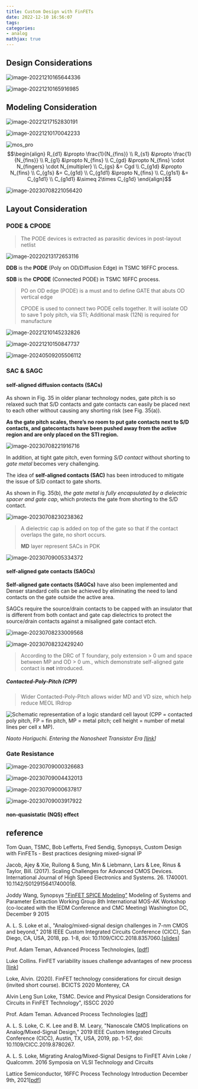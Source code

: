 ```yaml
---
title: Custom Design with FinFETs
date: 2022-12-10 16:56:07
tags:
categories:
- analog
mathjax: true
---
```




## Design Considerations

![image-20221210165644336](FinFET-Considerations/image-20221210165644336.png)



![image-20221210165916985](FinFET-Considerations/image-20221210165916985.png)



## Modeling Consideration

![image-20221217152830191](FinFET-Considerations/image-20221217152830191.png)

![image-20221210170042233](FinFET-Considerations/image-20221210170042233.png)



![mos_pro](FinFET-Considerations/mos_pro.drawio.svg)
$$\begin{align}
R_{d1} &\propto \frac{1}{N_{fins}} \\
R_{s1} &\propto \frac{1}{N_{fins}} \\
R_{g1} &\propto N_{fins} \\
C_{gd} &\propto N_{fins} \cdot N_{fingers} \cdot N_{multipler} \\
C_{gs} &= Cgd \\
C_{g1d} &\propto N_{fins} \\
C_{g1s} &= C_{g1d} \\
C_{g1d1} &\propto N_{fins} \\
C_{g1s1} &= C_{g1d1}  \\
C_{g1d1} &\simeq 2\times C_{g1d}
\end{align}$$



![image-20230708221056420](FinFET-Considerations/image-20230708221056420.png)



## Layout Consideration

### PODE & CPODE

> The PODE devices is extracted as parasitic devices in post-layout netlist

![image-20220213172653116](FinFET-Considerations/image-20220213172653116.png)



**DDB** is the **PODE** (Poly on OD/Diffusion Edge) in TSMC 16FFC process.

**SDB** is the **CPODE** (Connected PODE) in TSMC 16FFC process.

> PO on OD edge (PODE) is a must and to define GATE that abuts OD vertical edge
>
> CPODE is used to connect two PODE cells together. It will isolate OD to save 1 poly pitch, via STI; Additional mask (12N) is required for manufacture



![image-20221210145232826](FinFET-Considerations/image-20221210145232826.png)

![image-20221210150847737](FinFET-Considerations/image-20221210150847737.png)

![image-20240509205506112](FinFET-Considerations/image-20240509205506112.png)

### SAC & SAGC

#### self-aligned diffusion contacts (SACs)

As shown in Fig. 35 in older planar technology nodes, gate pitch is so relaxed such that S/D contacts and gate contacts can easily be placed next to each other without causing any shorting risk (see Fig. 35(a)).

**As the gate pitch scales, there’s no room to put gate contacts next to S/D contacts, and gatecontacts have been pushed away from the active region and are only placed on the STI region.**

![image-20230708221916716](FinFET-Considerations/image-20230708221916716.png)

In addition, at tight gate pitch, even forming *S/D contact* without shorting to *gate metal* becomes very challenging.

The idea of **self-aligned contacts (SAC)** has been introduced to mitigate the issue of S/D contact to gate shorts.

As shown in Fig. 35(b), *the gate metal is fully encapsulated by a dielectric spacer and gate cap*, which protects the gate from shorting to the S/D contact.

![image-20230708230238362](FinFET-Considerations/image-20230708230238362.png)



>  A dielectric cap is added on top of the gate so that if the contact overlaps the gate, no short occurs.
>
> **MD** layer represent SACs in PDK

![image-20230709005334372](FinFET-Considerations/image-20230709005334372.png)



#### self-aligned gate contacts (SAGCs)

**Self-aligned gate contacts (SAGCs)** have also been implemented and Denser standard cells can be achieved by eliminating the need to land contacts on the gate outside the active area.

SAGCs require the source/drain contacts to be capped with an insulator that is different from both contact and gate cap dielectrics to protect the source/drain contacts against a misaligned gate contact etch.



![image-20230708233009568](FinFET-Considerations/image-20230708233009568.png)



![image-20230708232429240](FinFET-Considerations/image-20230708232429240.png)

> According to the DRC of T foundary, poly extension > 0 um and space between MP and OD > 0 um., which demonstrate self-aligned gate contact is **not** introduced.





##### Contacted-Poly-Pitch (CPP)

> Wider Contacted-Poly-Pitch allows wider MD and VD size, which help reduce MEOL IRdrop

![Schematic representation of a logic standard cell layout (CPP = contacted poly pitch, FP = fin pitch, MP = metal pitch; cell height = number of metal lines per cell x MP).](https://www.imec-int.com/_next/image?url=%2Fsites%2Fdefault%2Ffiles%2F2022-02%2FFigure%25201%2520-%2520Logic%2520standard%2520cell%2520scaling.JPG&w=3840&q=75)

*Naoto Horiguchi. Entering the Nanosheet Transistor Era  [[link](https://www.imec-int.com/en/articles/entering-nanosheet-transistor-era-0)]*



### Gate Resistance

![image-20230709000326683](FinFET-Considerations/image-20230709000326683.png)

![image-20230709004432013](FinFET-Considerations/image-20230709004432013.png)

![image-20230709000637817](FinFET-Considerations/image-20230709000637817.png)

![image-20230709003917922](FinFET-Considerations/image-20230709003917922.png)





#### non-quasistatic (NQS) effect





## reference

Tom Quan, TSMC, Bob Lefferts, Fred Sendig, Synopsys, Custom Design with FinFETs - Best practices designing mixed-signal IP

Jacob, Ajey & Xie, Ruilong & Sung, Min & Liebmann, Lars & Lee, Rinus & Taylor, Bill. (2017). Scaling Challenges for Advanced CMOS Devices. International Journal of High Speed Electronics and Systems. 26. 1740001. 10.1142/S0129156417400018.

Joddy Wang, Synopsys ["FinFET SPICE Modeling"](https://www.mos-ak.org/washington_dc_2015/presentations/T03_Joddy_Wang_MOS-AK_Washington_DC_2015.pdf)  Modeling of Systems and Parameter Extraction Working Group 8th International MOS-AK Workshop (co-located with the IEDM Conference and CMC Meeting) Washington DC, December 9 2015

A. L. S. Loke et al., "Analog/mixed-signal design challenges in 7-nm CMOS and beyond," 2018 IEEE Custom Integrated Circuits Conference (CICC), San Diego, CA, USA, 2018, pp. 1-8, doi: 10.1109/CICC.2018.8357060.[[slides](https://ewh.ieee.org/r6/san_diego/sscs/events/slides/2018_05_23_AMSDesignChallengesIn7nmCMOS_AlvinLoke.pdf)]

Prof. Adam Teman, Advanced Process Technologies, [[pdf](https://www.eng.biu.ac.il/temanad/files/2022/03/Lecture-2-Advanced-Process-Technologies.pdf)]

Luke Collins. FinFET variability issues challenge advantages of new process [[link](https://www.techdesignforums.com/blog/2014/04/16/finfet-variability-challenges-advantages/)]

Loke, Alvin. (2020). FinFET technology considerations for circuit design (invited short course). BCICTS 2020 Monterey, CA

Alvin Leng Sun Loke, TSMC. Device and Physical Design Considerations for Circuits in FinFET Technology", ISSCC 2020

Prof. Adam Teman. Advanced Process Technologies [[pdf](https://www.eng.biu.ac.il/temanad/files/2022/03/Lecture-2-Advanced-Process-Technologies.pdf)]

A. L. S. Loke, C. K. Lee and B. M. Leary, "Nanoscale CMOS Implications on Analog/Mixed-Signal Design," 2019 IEEE Custom Integrated Circuits Conference (CICC), Austin, TX, USA, 2019, pp. 1-57, doi: 10.1109/CICC.2019.8780267.

A. L. S. Loke, Migrating Analog/Mixed-Signal Designs to FinFET Alvin Loke / Qualcomm. 2016 Symposia on VLSI Technology and Circuits

Lattice Semiconductor, 16FFC Process Technology Introduction December 9th, 2021[[pdf](https://cdn.latticesemi-insights.com/wp-content/uploads/2024/01/29174339/HR1000000009.pdf)]
